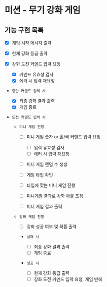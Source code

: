 # 미션 - 무기 강화 게임

## 기능 구현 목록

- [x] 게임 시작 메시지 출력

- [x] 현재 강화 등급 출력

- [x] 강화 도전 커멘드 입력 요청

  - [x] 커멘드 유효성 검사
  - [x] 에러 시 입력 재요청

- `중단 커멘드 입력 시 `

  - [x] 최종 강화 결과 출력
  - [x] 게임 종료

- `도전 커멘드 입력 시`

  - `미니 게임 진행`

    - [ ] 미니 게임 숫자 or 홀/짝 커멘드 입력 요청

      - [ ] 입력 유효성 검사
      - [ ] 에러 시 입력 재요청

    - [ ] 미니 게임 랜덤 수 생성
    - [ ] 게임 타입 확인
    - [ ] 타입에 맞는 미니 게임 진행
    - [ ] 미니게임 결과로 강화 확률 조정
    - [ ] 미니 게임 결과 출력

  - `강화 게임 진행`

    - [ ] 강화 성공 여부 및 확률 출력

    - `실패 시`

      - [ ] 최종 강화 결과 출력
      - [ ] 게임 종료

    - `성공 시`
      - [ ] 현재 강화 등급 출력
      - [ ] 강화 도전 커멘드 입력 요청, 게임 반복
